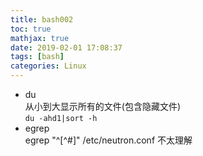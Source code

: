 ```yaml
---
title: bash002
toc: true
mathjax: true
date: 2019-02-01 17:08:37
tags: [bash]
categories: Linux
---
```


* du  
从小到大显示所有的文件(包含隐藏文件)  
`du -ahd1|sort -h`  
* egrep  
egrep "^[^#]" /etc/neutron.conf 不太理解
